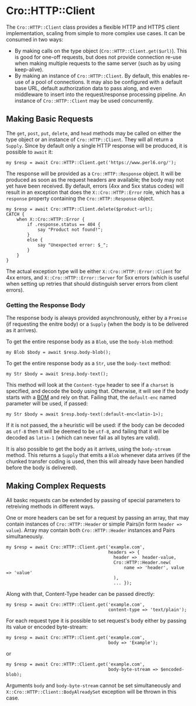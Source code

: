 # Cro::HTTP::Client

The `Cro::HTTP::Client` class provides a flexible HTTP and HTTPS client
implementation, scaling from simple to more complex use cases. It can be
consumed in two ways:

* By making calls on the type object (`Cro::HTTP::Client.get($url)`). This
  is good for one-off requests, but does not provide connection re-use when
  making multiple requests to the same server (such as by using keep-alive).
* By making an instance of `Cro::HTTP::Client`. By default, this enables
  re-use of a pool of connections. It may also be configured with a default
  base URL, default authorization data to pass along, and even middleware to
  insert into the request/response processing pipeline. An instance of
  `Cro::HTTP::Client` may be used concurrently.

## Making Basic Requests

The `get`, `post`, `put`, `delete`, and `head` methods may be called on either
the type object or an instance of `Cro::HTTP::Client`. They will all return a
`Supply`. Since by default only a single HTTP response will be produced, it is
possible to `await` it:

    my $resp = await Cro::HTTP::Client.get('https://www.perl6.org/');

The response will be provided as a `Cro::HTTP::Response` object. It will be
produced as soon as the request headers are available; the body may not yet
have been received. By default, errors (4xx and 5xx status codes) will result
in an exception that does the `X::Cro::HTTP::Error` role, which has a
`response` property containing the `Cro::HTTP::Response` object.

    my $resp = await Cro::HTTP::Client.delete($product-url);
    CATCH {
        when X::Cro::HTTP::Error {
            if .response.status == 404 {
                say "Product not found!";
            }
            else {
                say "Unexpected error: $_";
            }
        }
    }

The actual exception type will be either `X::Cro::HTTP::Error::Client` for
4xx errors, and `X::Cro::HTTP::Error::Server` for 5xx errors (which is useful
when setting up retries that should distinguish server errors from client
errors).

### Getting the Response Body

The response body is always provided asynchronously, either by a `Promise` (if
requesting the enitre body) or a `Supply` (when the body is to be delivered as
it arrives).

To get the entire response body as a `Blob`, use the `body-blob` method:

    my Blob $body = await $resp.body-blob();

To get the entire response body as a `Str`, use the `body-text` method:

    my Str $body = await $resp.body-text();

This method will look at the `Content-type` header to see if a `charset` is
specified, and decode the body using that. Otherwise, it will see if the body
starts with a [BOM](https://en.wikipedia.org/wiki/Byte_order_mark) and rely on
that. Failing that, the `default-enc` named parameter will be used, if passed:

    my Str $body = await $resp.body-text(:default-enc<latin-1>);

If it is not passed, the a heuristic will be used: if the body can be decoded
as `utf-8` then it will be deemed to be `utf-8`, and failing that it will be
decoded as `latin-1` (which can never fail as all bytes are valid).

It is also possible to get the body as it arrives, using the `body-stream`
method. This returns a `Supply` that emits a `Blob` whenever data arrives (if
the chunked transfer coding is used, then this will already have been handled
before the body is delivered).

## Making Complex Requests

All baskc requests can be extended by passing of special parameters to
retreiving methods in different ways.

One or more headers can be set for a request by passing an array, that
may contain instances of `Cro::HTTP::Header` or simple Pairs(in form `header
=> value`). Array may contain both `Cro::HTTP::Header` instances and
Pairs simultaneously.

    my $resp = await Cro::HTTP::Client.get('example.com',
                                           headers => {
                                             header =>  header-value,
                                             Cro::HTTP::Header.new(
                                                 name => 'header', value => 'value'
                                             ),
                                             ... });

Along with that, Content-Type header can be passed directly:

    my $resp = await Cro::HTTP::Client.get('example.com',
                                           content-type => 'text/plain');

For each request type it is possible to set request's body either
by passing its value or encoded byte-stream:

    my $resp = await Cro::HTTP::Client.get('example.com',
                                           body => 'Example');

or

    my $resp = await Cro::HTTP::Client.get('example.com',
                                           body-byte-stream => $encoded-blob);

Arguments `body` and `body-byte-stream` cannot be set simultaneously
and `X::Cro::HTTP::Client::BodyAlreadySet` exception will be thrown in this case.

